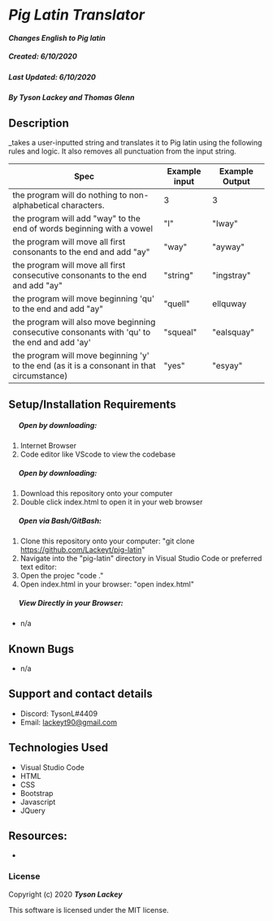 #  _Pig Latin Translator_

#### _Changes English to Pig latin_
##### __Created:__ 6/10/2020
##### __Last Updated:__ 6/10/2020 
##### By _**Tyson Lackey and Thomas Glenn**_  


## Description

_takes a user-inputted string and translates it to Pig latin using the following rules and logic. It also removes all punctuation from the input string.

| Spec| Example input | Example Output
| ----------- | ----------- | ----------- |
| the program will do nothing to non-alphabetical characters. | 3 | 3 |
| the program will add "way" to the end of words beginning with a vowel | "I" | "Iway" |
| the program will move all first consonants to the end and add "ay" | "way" | "ayway" |
| the program will move all first consecutive consonants to the end and add "ay" | "string" | "ingstray" |
| the program will move beginning 'qu' to the end and add "ay"| "quell" | ellquway |
| the program will also move beginning consecutive consonants with 'qu' to the end and add 'ay'| "squeal" | "ealsquay" |
| the program will move beginning 'y' to the end (as it is a consonant in that circumstance)| "yes" | "esyay" |_

## Setup/Installation Requirements

##### &nbsp;&nbsp;&nbsp;&nbsp;&nbsp;&nbsp;Open by downloading:
1. Internet Browser
2. Code editor like VScode to view the codebase

##### &nbsp;&nbsp;&nbsp;&nbsp;&nbsp;&nbsp;Open by downloading:

1. Download this repository onto your computer
2. Double click index.html to open it in your web browser

##### &nbsp;&nbsp;&nbsp;&nbsp;&nbsp;&nbsp;Open via Bash/GitBash:

1. Clone this repository onto your computer:
    "git clone https://github.com/Lackeyt/pig-latin"
2. Navigate into the "pig-latin" directory in Visual Studio Code or preferred text editor:
3. Open the projec
    "code ."
3. Open index.html in your browser:
    "open index.html"

##### &nbsp;&nbsp;&nbsp;&nbsp;&nbsp;&nbsp;View Directly in your Browser:

* n/a

## Known Bugs

* n/a

## Support and contact details

* Discord: TysonL#4409
* Email: lackeyt90@gmail.com


## Technologies Used

* Visual Studio Code
* HTML
* CSS
* Bootstrap
* Javascript
* JQuery

## Resources:

* 

### License

Copyright (c) 2020 **_Tyson Lackey_**

This software is licensed under the MIT license.
